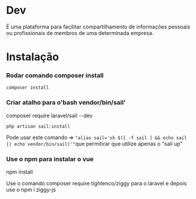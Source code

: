 # Dev

É uma plataforma para facilitar compartilhamento de informações pessoais ou profissionais de membros de uma determinada empresa.



# Instalação
### Rodar comando composer install
```composer install```

### Criar atalho para o'bash vendor/bin/sail'

composer require laravel/sail --dev

```php artisan sail:install ```

Pode usar este comando => ``` "alias sail='sh $([ -f sail ] && echo sail || echo vendor/bin/sail)'" ```que permitirar que utilize apenas o "sail up"

### Use o npm para instalar o vue 

npm install 

Use o comando composer require tightenco/ziggy para o laravel
e depois use o npm i ziggy-js

